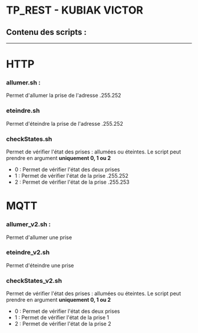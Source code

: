 # TP_REST - KUBIAK VICTOR

## Contenu des scripts :

---
# HTTP

### allumer.sh :
 Permet d'allumer la prise de l'adresse .255.252
 
### eteindre.sh
  Permet d'éteindre la prise de l'adresse .255.252
  
### checkStates.sh
  Permet de vérifier l'état des prises : allumées ou éteintes.
  Le script peut prendre en argument **uniquement 0, 1 ou 2**
  
   - 0 : Permet de vérifier l'état des deux prises
   - 1 : Permet de vérifier l'état de la prise .255.252
   - 2 : Permet de vérifier l'état de la prise .255.253

# MQTT

### allumer_v2.sh :
 Permet d'allumer une prise
 
### eteindre_v2.sh
  Permet d'éteindre une prise
  
### checkStates_v2.sh
  Permet de vérifier l'état des prises : allumées ou éteintes.
  Le script peut prendre en argument **uniquement 0, 1 ou 2**
  
   - 0 : Permet de vérifier l'état des deux prises 
   - 1 : Permet de vérifier l'état de la prise 1
   - 2 : Permet de vérifier l'état de la prise 2
